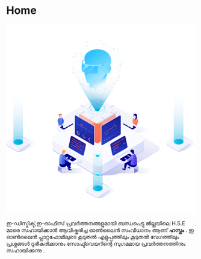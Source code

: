 # Home

![](.gitbook/assets/21150-illustration-cybersecurity-as-a-service-2.gif)

 ഇ-ഡിസ്ട്രിക്ട്,ഇ-ഓഫീസ് പ്രവർത്തനങ്ങളുമായി ബന്ധപെട്ടു ജില്ലയിലെ H.S.E മാരെ സഹായിക്കാൻ ആവിഷ്കരിച്ച ഓൺലൈൻ സംവിധാനം ആണ് **ഹസ്തം** . ഇ ഓൺലൈൻ പ്ലാറ്റഫോമിലുടെ കൂടുതൽ എളുപ്പത്തിലും കൂടുതൽ‍ വേഗത്തിലും പ്രശ്നങ്ങൾ‍ ദൂരീകരിക്കാനും സോഫ്ട്‍വെയറിന്റെ‍ സുഗമമായ പ്രവർത്തനത്തിനും സഹായിക്കുന്നു .

